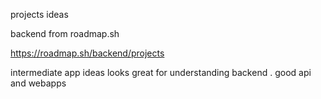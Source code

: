 projects ideas 

backend from roadmap.sh

https://roadmap.sh/backend/projects

intermediate app ideas looks great for understanding backend . good api and webapps 
